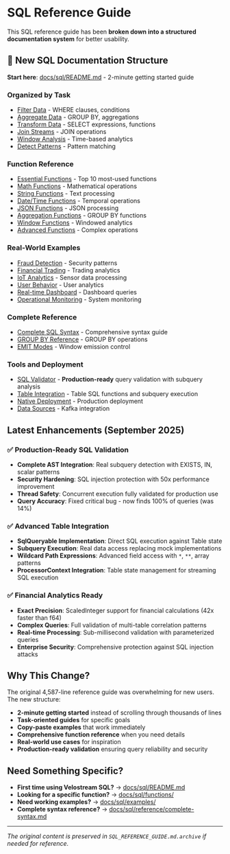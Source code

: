 # SQL Reference Guide

This SQL reference guide has been **broken down into a structured documentation system** for better usability.

## 🚀 New SQL Documentation Structure

**Start here**: [docs/sql/README.md](sql/README.md) - 2-minute getting started guide

### Organized by Task
- [Filter Data](sql/by-task/filter-data.md) - WHERE clauses, conditions
- [Aggregate Data](sql/by-task/aggregate-data.md) - GROUP BY, aggregations
- [Transform Data](sql/by-task/transform-data.md) - SELECT expressions, functions
- [Join Streams](sql/by-task/join-streams.md) - JOIN operations
- [Window Analysis](sql/by-task/window-analysis.md) - Time-based analytics
- [Detect Patterns](sql/by-task/detect-patterns.md) - Pattern matching

### Function Reference
- [Essential Functions](sql/functions/essential.md) - Top 10 most-used functions
- [Math Functions](sql/functions/math.md) - Mathematical operations
- [String Functions](sql/functions/string.md) - Text processing
- [Date/Time Functions](sql/functions/date-time.md) - Temporal operations
- [JSON Functions](sql/functions/json.md) - JSON processing
- [Aggregation Functions](sql/functions/aggregation.md) - GROUP BY functions
- [Window Functions](sql/functions/window.md) - Windowed analytics
- [Advanced Functions](sql/functions/advanced.md) - Complex operations

### Real-World Examples
- [Fraud Detection](sql/examples/fraud-detection.md) - Security patterns
- [Financial Trading](sql/examples/financial-trading.md) - Trading analytics
- [IoT Analytics](sql/examples/iot-analytics.md) - Sensor data processing
- [User Behavior](sql/examples/user-behavior.md) - User analytics
- [Real-time Dashboard](sql/examples/real-time-dashboard.md) - Dashboard queries
- [Operational Monitoring](sql/examples/operational-monitoring.md) - System monitoring

### Complete Reference
- [Complete SQL Syntax](sql/reference/complete-syntax.md) - Comprehensive syntax guide
- [GROUP BY Reference](sql/reference/group-by.md) - GROUP BY operations
- [EMIT Modes](sql/reference/emit-modes.md) - Window emission control

### Tools and Deployment
- [SQL Validator](sql/tools/validator.md) - **Production-ready** query validation with subquery analysis
- [Table Integration](sql/functions/table-integration.md) - Table SQL functions and subquery execution
- [Native Deployment](sql/deployment/native-deployment.md) - Production deployment
- [Data Sources](sql/integration/data-sources.md) - Kafka integration

## Latest Enhancements (September 2025)

### ✅ **Production-Ready SQL Validation**
- **Complete AST Integration**: Real subquery detection with EXISTS, IN, scalar patterns
- **Security Hardening**: SQL injection protection with 50x performance improvement
- **Thread Safety**: Concurrent execution fully validated for production use
- **Query Accuracy**: Fixed critical bug - now finds 100% of queries (was 14%)

### ✅ **Advanced Table Integration**
- **SqlQueryable Implementation**: Direct SQL execution against Table state
- **Subquery Execution**: Real data access replacing mock implementations
- **Wildcard Path Expressions**: Advanced field access with `*`, `**`, array patterns
- **ProcessorContext Integration**: Table state management for streaming SQL execution

### ✅ **Financial Analytics Ready**
- **Exact Precision**: ScaledInteger support for financial calculations (42x faster than f64)
- **Complex Queries**: Full validation of multi-table correlation patterns
- **Real-time Processing**: Sub-millisecond validation with parameterized queries
- **Enterprise Security**: Comprehensive protection against SQL injection attacks

## Why This Change?

The original 4,587-line reference guide was overwhelming for new users. The new structure:

- **2-minute getting started** instead of scrolling through thousands of lines
- **Task-oriented guides** for specific goals
- **Copy-paste examples** that work immediately
- **Comprehensive function reference** when you need details
- **Real-world use cases** for inspiration
- **Production-ready validation** ensuring query reliability and security

## Need Something Specific?

- **First time using Velostream SQL?** → [docs/sql/README.md](sql/README.md)
- **Looking for a specific function?** → [docs/sql/functions/](sql/functions/)
- **Need working examples?** → [docs/sql/examples/](sql/examples/)
- **Complete syntax reference?** → [docs/sql/reference/complete-syntax.md](sql/reference/complete-syntax.md)

---

*The original content is preserved in `SQL_REFERENCE_GUIDE.md.archive` if needed for reference.*